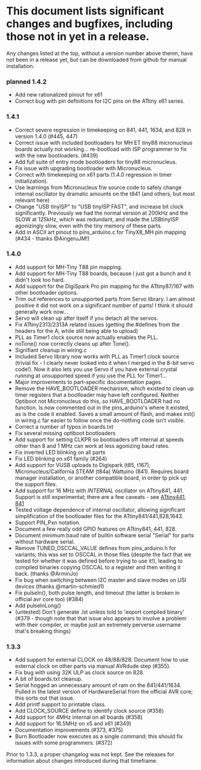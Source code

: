 # This document lists significant changes and bugfixes, including those not in yet in a release.
Any changes listed at the top, without a version number above thenm, have not been in a release yet, but can be downloaded from github for manual installation.

### planned 1.4.2
* Add new rationalized pinout for x61
* Correct bug with pin definitions for I2C pins on the ATtiny x61 series.

### 1.4.1
* Correct severe regression in timekeeping on 841, 441, 1634, and 828 in version 1.4.0 (#445, 447)
* Correct issue with included bootloaders for MH ET tiny88 micronucleus boards actually not working... re-bootload with ISP programmer to fix with the new bootloaders. (#439)
* Add full suite of entry mode bootloaders for tiny88 micronucleus.
* Fix issue with upgrading bootloader with Micronucleus.
* Correct with timekeeping on x61 parts (1.4.0 regression in timer initialization).
* Use learnings from Micronucleus f/w source code to safely change internal oscillator by dramatic amounts on the t841 (and others, but most relevant here)
* Change "USB tinyISP" to "USB tinyISP FAST", and increase bit clock significantly. Previously we had the normal version at 200kHz and the SLOW at 125kHz, which was redundant, and made the USBtinyISP agonizingly slow, even with the tiny memory of these parts.
* Add in ASCII art pinout to pins_arduino.c for TinyX8_MH pin mapping (#434 - thanks @AingeruJM!)

### 1.4.0
* Add support for MH-Tiny T88 pin mapping.
* Add support for MH-Tiny T88 boards, because I just got a bunch and it didn't look too hard.
* Add support for the DigiSpark Pro pin mapping for the ATtiny87/167 with other bootloader options.
* Trim out references to unsupported parts from Servo library. I am almost positive it did not work on a significant number of parts! I think it should generally work now...
* Servo will clean up after itself if you detach all the servos.
* Fix ATtiny2313/2313A related issues (getting the #defines from the headers for the A, while still being able to upload)
* PLL as Timer1 clock source now actually enables the PLL.
* noTone() now correctly cleans up after Tone().
* Signifiant cleanup in wiring.c
* Included Servo library now works with PLL as Timer1 clock source (trivial fix - I clearly never looked into it when I merged in the 8-bit servo code!). Now it also lets you use Servo if you have external crystal running at unsupported speed if you use the PLL for Timer1...
* Major improvements to part-specific documentation pages.
* Remove the HAVE_BOOTLOADER mechanism, which existed to clean up timer registers that a bootloader may have left configured. Neither Optiboot not Micronucleus do this, so HAVE_BOOTLOADER had no function. Is now commented out in the pins_arduino's where it existed, as is the code it enabled. Saves a small amount of flash, and makes init() in wiring.c far easier to follow once the do-nothing code isn't visible.
* Correct a number of typos in boards.txt
* Fix several missing optiboot bootloaders
* Add support for setting CLKPR so bootloaders off internal at speeds other than 8 and 1 MHz can work at less agonizing baud rates.
* Fix inverted LED blinking on all parts
* Fix LED blinking on x61 family (#264)
* Add support for VUSB uploads to Digispark (t85, t167), Micronucleus/California STEAM (t84a)  Wattuino (841). Requires board manager installation, or another compatible board, in order tp pick up the support files.
* Add support for 16 MHz with *INTERNAL* oscillator on ATtiny841, 441. Support is still experimental; there are a few caveats - see [ATtiny441, 841](avr/extras/ATtiny_x41.md)
* Tested voltage dependence of internal oscillator, allowing significant simplification of the bootloader files for the ATtiny841/441,828,1643.
* Support PIN_Pxn notation.
* Document a few really odd GPIO features on ATtiny841, 441, 828.
* Document minimum baud rate of builtin software serial "Serial" for parts without hardware serial.
* Remove TUNED_OSCCAL_VALUE defines from pins_arduino.h for variants; this was set to OSCCAL in those files (despite the fact that we tested for whether it was defined before trying to use it!), leading to compiled binaries copying OSCCAL to a register and then writing it back. (thanks @ArminJo)
* Fix bug when switching between I2C master and slave modes on USI devices (thanks @martin-schmied1)
* Fix pulseIn(), both pulse length, and timeout (the latter is broken in official avr core too) (#384)
* Add pulseInLong()
* (untested) Don't generate .lst unless told to 'export compiled binary' (#379 - though note that that issue also appears to involve a problem with their compiler, or maybe just an extremely perverse username that's breaking things)

### 1.3.3
* Add support for external CLOCK on 48/88/828. Document how to use external clock on other parts via manual AVRdude step (#355).
* Fix bug with using 32K ULP as clock source on 828.
* A bit of boards.txt cleanup.
* Serial hogged an unnecessary amount of ram on the 841/441/1634. Pulled in the latest version of HardwareSerial from the official AVR core; this sorts out that issue.
* Add printf support to printable class.
* Add CLOCK_SOURCE define to identify clock source (#358)
* Add support for 4MHz internal on all boards (#358)
* Add support for 16.5MHz on x5 and x61 (#349)
* Documentation improvements (#373, #375)
* Burn Bootloader now executes as a single command; this should fix issues with some programmers. (#372)

Prior to 1.3.3, a proper changelog was not kept. See the releases for information about changes introduced during that timeframe.
